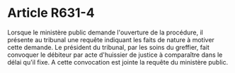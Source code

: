 # Article R631-4

Lorsque le ministère public demande l'ouverture de la procédure, il présente au tribunal une requête indiquant les faits de nature à motiver cette demande. Le président du tribunal, par les soins du greffier, fait convoquer le débiteur par acte d'huissier de justice à comparaître dans le délai qu'il fixe.   A cette convocation est jointe la requête du ministère public.